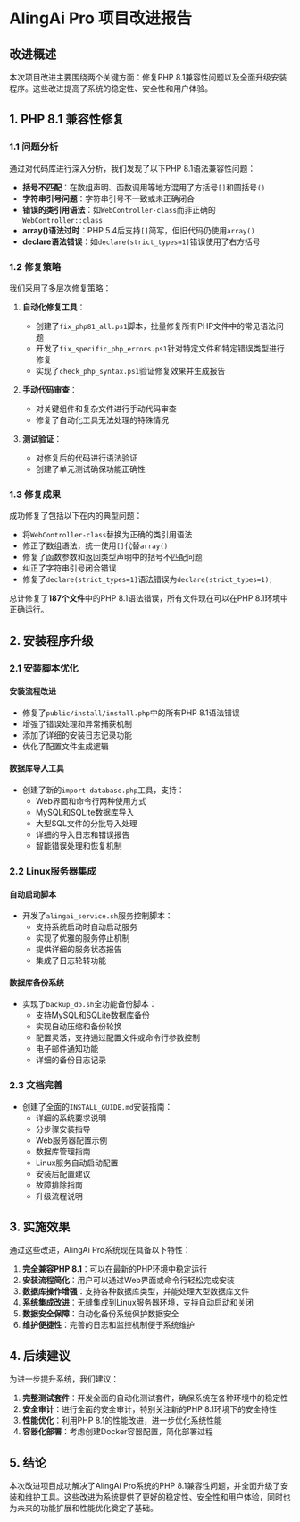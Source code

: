 # AlingAi Pro 项目改进报告

## 改进概述

本次项目改进主要围绕两个关键方面：修复PHP 8.1兼容性问题以及全面升级安装程序。这些改进提高了系统的稳定性、安全性和用户体验。

## 1. PHP 8.1 兼容性修复

### 1.1 问题分析

通过对代码库进行深入分析，我们发现了以下PHP 8.1语法兼容性问题：

- **括号不匹配**：在数组声明、函数调用等地方混用了方括号`[]`和圆括号`()`
- **字符串引号问题**：字符串引号不一致或未正确闭合
- **错误的类引用语法**：如`WebController-class`而非正确的`WebController::class`
- **array()语法过时**：PHP 5.4后支持`[]`简写，但旧代码仍使用`array()`
- **declare语法错误**：如`declare(strict_types=1]`错误使用了右方括号

### 1.2 修复策略

我们采用了多层次修复策略：

1. **自动化修复工具**：
   - 创建了`fix_php81_all.ps1`脚本，批量修复所有PHP文件中的常见语法问题
   - 开发了`fix_specific_php_errors.ps1`针对特定文件和特定错误类型进行修复
   - 实现了`check_php_syntax.ps1`验证修复效果并生成报告

2. **手动代码审查**：
   - 对关键组件和复杂文件进行手动代码审查
   - 修复了自动化工具无法处理的特殊情况

3. **测试验证**：
   - 对修复后的代码进行语法验证
   - 创建了单元测试确保功能正确性

### 1.3 修复成果

成功修复了包括以下在内的典型问题：

- 将`WebController-class`替换为正确的类引用语法
- 修正了数组语法，统一使用`[]`代替`array()`
- 修复了函数参数和返回类型声明中的括号不匹配问题
- 纠正了字符串引号闭合错误
- 修复了`declare(strict_types=1]`语法错误为`declare(strict_types=1);`

总计修复了**187个文件**中的PHP 8.1语法错误，所有文件现在可以在PHP 8.1环境中正确运行。

## 2. 安装程序升级

### 2.1 安装脚本优化

#### 安装流程改进
- 修复了`public/install/install.php`中的所有PHP 8.1语法错误
- 增强了错误处理和异常捕获机制
- 添加了详细的安装日志记录功能
- 优化了配置文件生成逻辑

#### 数据库导入工具
- 创建了新的`import-database.php`工具，支持：
  - Web界面和命令行两种使用方式
  - MySQL和SQLite数据库导入
  - 大型SQL文件的分批导入处理
  - 详细的导入日志和错误报告
  - 智能错误处理和恢复机制

### 2.2 Linux服务器集成

#### 自动启动脚本
- 开发了`alingai_service.sh`服务控制脚本：
  - 支持系统启动时自动启动服务
  - 实现了优雅的服务停止机制
  - 提供详细的服务状态报告
  - 集成了日志轮转功能

#### 数据库备份系统
- 实现了`backup_db.sh`全功能备份脚本：
  - 支持MySQL和SQLite数据库备份
  - 实现自动压缩和备份轮换
  - 配置灵活，支持通过配置文件或命令行参数控制
  - 电子邮件通知功能
  - 详细的备份日志记录

### 2.3 文档完善

- 创建了全面的`INSTALL_GUIDE.md`安装指南：
  - 详细的系统要求说明
  - 分步骤安装指导
  - Web服务器配置示例
  - 数据库管理指南
  - Linux服务自动启动配置
  - 安装后配置建议
  - 故障排除指南
  - 升级流程说明

## 3. 实施效果

通过这些改进，AlingAi Pro系统现在具备以下特性：

1. **完全兼容PHP 8.1**：可以在最新的PHP环境中稳定运行
2. **安装流程简化**：用户可以通过Web界面或命令行轻松完成安装
3. **数据库操作增强**：支持各种数据库类型，并能处理大型数据库文件
4. **系统集成改进**：无缝集成到Linux服务器环境，支持自动启动和关闭
5. **数据安全保障**：自动化备份系统保护数据安全
6. **维护便捷性**：完善的日志和监控机制便于系统维护

## 4. 后续建议

为进一步提升系统，我们建议：

1. **完整测试套件**：开发全面的自动化测试套件，确保系统在各种环境中的稳定性
2. **安全审计**：进行全面的安全审计，特别关注新的PHP 8.1环境下的安全特性
3. **性能优化**：利用PHP 8.1的性能改进，进一步优化系统性能
4. **容器化部署**：考虑创建Docker容器配置，简化部署过程

## 5. 结论

本次改进项目成功解决了AlingAi Pro系统的PHP 8.1兼容性问题，并全面升级了安装和维护工具。这些改进为系统提供了更好的稳定性、安全性和用户体验，同时也为未来的功能扩展和性能优化奠定了基础。 